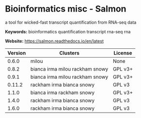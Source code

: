 # Bioinformatics misc - Salmon

a tool for wicked-fast transcript quantification from RNA-seq data

**Keywords:** bioinformatics quantification transcript rna-seq rna

**Website:** <https://salmon.readthedocs.io/en/latest>

| Version | Clusters | License |
| ------- | -------- | ------- |
| 0.6.0 | milou | None |
| 0.8.2 | bianca irma milou rackham snowy | GPL v3+ |
| 0.9.1 | bianca irma milou rackham snowy | GPL v3+ |
| 0.11.2 | rackham irma bianca snowy | GPL v3 |
| 1.1.0 | bianca irma rackham snowy | GPL v3+ |
| 1.4.0 | rackham irma bianca snowy | GPL v3 |
| 1.6.0 | rackham irma bianca snowy | GPL v3 |
